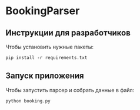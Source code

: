 # BookingParser

## Инструкции для разработчиков

Чтобы установить нужные пакеты:

```
pip install -r requirements.txt
```

## Запуск приложения

Чтобы запустить парсер и собрать данные в файл:

```
python booking.py
```